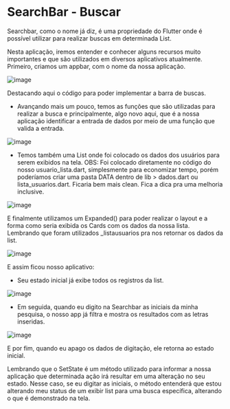 # SearchBar - Buscar 

Searchbar, como o nome já diz, é uma propriedade do Flutter onde é possível utilizar para realizar buscas em determinada List. 

Nesta aplicação, iremos entender e conhecer alguns recursos muito importantes e que são utilizados em diversos aplicativos atualmente. 
Primeiro, criamos um appbar, com o nome da nossa aplicação. 

![image](https://user-images.githubusercontent.com/50625916/192671914-022a76c5-eff0-4be2-b30c-6c62b8417a92.png)

Destacando aqui o código para poder implementar a barra de buscas. 

- Avançando mais um pouco, temos as funções que são utilizadas para realizar a busca e principalmente, algo novo aqui, que é a nossa aplicação identificar a entrada de dados por meio de uma função que valida a entrada. 

![image](https://user-images.githubusercontent.com/50625916/192672166-774c397d-6e27-4c31-b425-f9a91235dfb9.png)

- Temos também uma List onde foi colocado os dados dos usuários para serem exibidos na tela. OBS: Foi colocado diretamente no código do nosso usuario_lista.dart, simplesmente para economizar tempo, porém poderíamos criar uma pasta DATA dentro de lib > dados.dart ou lista_usuarios.dart. Ficaria bem mais clean. Fica a dica pra uma melhoria inclusive. 

![image](https://user-images.githubusercontent.com/50625916/192672457-696dbc16-ac93-425b-8d64-529ad4ae907f.png)

E finalmente utilizamos um Expanded() para poder realizar o layout e a forma como seria exibida os Cards com os dados da nossa lista. Lembrando que foram utilizados _listausuarios pra nos retornar os dados da list. 

![image](https://user-images.githubusercontent.com/50625916/192672683-4aa14eb1-0be5-4418-bb83-68b0e18fde17.png)

E assim ficou nosso aplicativo: 

- Seu estado inicial já exibe todos os registros da list.

![image](https://user-images.githubusercontent.com/50625916/192672753-a7d4c020-25c5-4b7a-91e2-42a717ea6769.png)

- Em seguida, quando eu digito na Searchbar as iniciais da minha pesquisa, o nosso app já filtra e mostra os resultados com as letras inseridas.

![image](https://user-images.githubusercontent.com/50625916/192672872-487aab24-e61a-4005-be7d-3119a56c9bbb.png)

E por fim, quando eu apago os dados de digitação, ele retorna ao estado inicial. 

Lembrando que o SetState é um método utilizado para informar a nossa aplicação que determinada ação irá resultar em uma alteração no seu estado. Nesse caso, se eu digitar as iniciais, o método entenderá que estou alterando meu status de um exibir list para uma busca específica, alterando o que é demonstrado na tela. 
